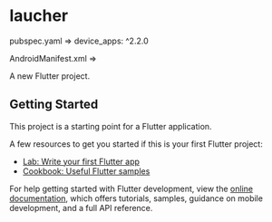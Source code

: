# laucher

pubspec.yaml =>  device_apps: ^2.2.0

AndroidManifest.xml =>   <intent-filter>
                         <category android:name="android.intent.category.HOME" />
                         <category android:name="android.intent.category.DEFAULT" />





A new Flutter project.

## Getting Started

This project is a starting point for a Flutter application.

A few resources to get you started if this is your first Flutter project:

- [Lab: Write your first Flutter app](https://docs.flutter.dev/get-started/codelab)
- [Cookbook: Useful Flutter samples](https://docs.flutter.dev/cookbook)

For help getting started with Flutter development, view the
[online documentation](https://docs.flutter.dev/), which offers tutorials,
samples, guidance on mobile development, and a full API reference.
